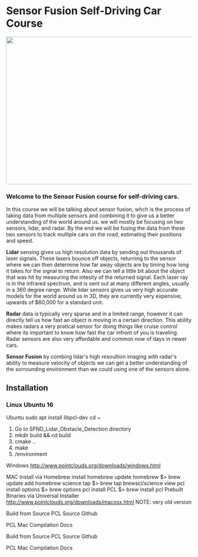 # Sensor Fusion Self-Driving Car Course

<img src="https://github.com/udacity/SFND_Lidar_Obstacle_Detection/blob/master/media/ObstacleDetectionFPS.gif" width="700" height="400" />

### Welcome to the Sensor Fusion course for self-driving cars.

In this course we will be talking about sensor fusion, whch is the process of taking data from multiple sensors and combining it to give us a better understanding of the world around us. we will mostly be focusing on two sensors, lidar, and radar. By the end we will be fusing the data from these two sensors to track multiple cars on the road, estimating their positions and speed.

**Lidar** sensing gives us high resolution data by sending out thousands of laser signals. These lasers bounce off objects, returning to the sensor where we can then determine how far away objects are by timing how long it takes for the signal to return. Also we can tell a little bit about the object that was hit by measuring the intesity of the returned signal. Each laser ray is in the infrared spectrum, and is sent out at many different angles, usually in a 360 degree range. While lidar sensors gives us very high accurate models for the world around us in 3D, they are currently very expensive, upwards of $60,000 for a standard unit.

**Radar** data is typically very sparse and in a limited range, however it can directly tell us how fast an object is moving in a certain direction. This ability makes radars a very pratical sensor for doing things like cruise control where its important to know how fast the car infront of you is traveling. Radar sensors are also very affordable and common now of days in newer cars.

**Sensor Fusion** by combing lidar's high resoultion imaging with radar's ability to measure velocity of objects we can get a better understanding of the sorrounding environment than we could using one of the sensors alone.


## Installation

### Linux Ubuntu 16

Ubuntu
sudo apt install libpcl-dev
cd ~

1. Go to SFND_Lidar_Obstacle_Detection directory
2. mkdir build && cd build
3. cmake ..
4. make
5. /environment

Windows
http://www.pointclouds.org/downloads/windows.html

MAC
Install via Homebrew
install homebrew
update homebrew
$> brew update
add homebrew science tap
$> brew tap brewsci/science
view pcl install options
$> brew options pcl
install PCL
$> brew install pcl
Prebuilt Binaries via Universal Installer
http://www.pointclouds.org/downloads/macosx.html
NOTE: very old version

Build from Source
PCL Source Github

PCL Mac Compilation Docs

Build from Source
PCL Source Github

PCL Mac Compilation Docs

